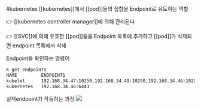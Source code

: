 #kubernetes 
[[kubernetes]]에서 [[pod]]들의 집합을 Endpoint로 유도하는 역할

👉 [[kubernetes controller manager]]에 의해 관리된다

👉 [[SVC]]에 의해 유효한 [[pod]]들을 Endpoint 목록에 추가하고 [[pod]]가 삭제되면 endpoint 목록에서 삭제

Endpoint들 확인하는 명령어
```bash
k get endpoints
NAME         ENDPOINTS                                                                 AGE
kubelet      192.168.34.47:10250,192.168.34.49:10250,192.168.34.46:10250 + 6 more...   13d
kubernetes   192.168.34.46:6443                                                        14d
```


실제endpoint가 작동하는 과정
![](https://i.imgur.com/uq6fOEt.png)
